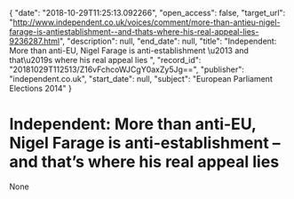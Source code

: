 {
  "date": "2018-10-29T11:25:13.092266", 
  "open_access": false, 
  "target_url": "http://www.independent.co.uk/voices/comment/more-than-antieu-nigel-farage-is-antiestablishment--and-thats-where-his-real-appeal-lies-9236287.html", 
  "description": null, 
  "end_date": null, 
  "title": "Independent:  More than anti-EU, Nigel Farage is anti-establishment \u2013 and that\u2019s where his real appeal lies ", 
  "record_id": "20181029T112513/Z16vFchcoWJCgY0axZy5Jg==", 
  "publisher": "independent.co.uk", 
  "start_date": null, 
  "subject": "European Parliament Elections 2014"
}

# Independent:  More than anti-EU, Nigel Farage is anti-establishment – and that’s where his real appeal lies 

None
